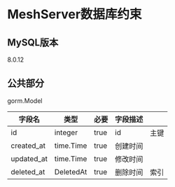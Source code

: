 # MeshServer数据库约束

## MySQL版本

8.0.12

## 公共部分

gorm.Model

| 字段名     | 类型      | 必要 | 字段描述 |      |
| ---------- | --------- | ---- | -------- | ---- |
| id         | integer   | true | id       | 主键 |
| created_at | time.Time | true | 创建时间 |      |
| updated_at | time.Time | true | 修改时间 |      |
| deleted_at | DeletedAt | true | 删除时间 | 索引 |

